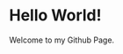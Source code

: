 
<!DOCTYPE html>
<html>
  <head>
    <title>My Github Page</title>
  </head>
  <body>
    <h1>Hello World!</h1>
    <p>Welcome to my Github Page.</p>
  </body>
</html>
